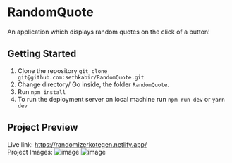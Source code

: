 # RandomQuote
An application which displays random quotes on the click of a button!

## Getting Started
1. Clone the repository `git clone git@github.com:sethkabir/RandomQuote.git`
2. Change directory/ Go inside, the folder `RandomQuote`.
3. Run `npm install`
4. To run the deployment server on local machine run `npm run dev` or `yarn dev`

## Project Preview
Live link: https://randomizerkotegen.netlify.app/  <br>
Project Images: 
![image](https://user-images.githubusercontent.com/56445525/208068254-0c31ed8c-e3b2-4b5d-bb0f-fb2083d31dd4.png)
![image](https://user-images.githubusercontent.com/56445525/208068369-6a547d38-6577-4fb7-8926-6908c018ce27.png)
